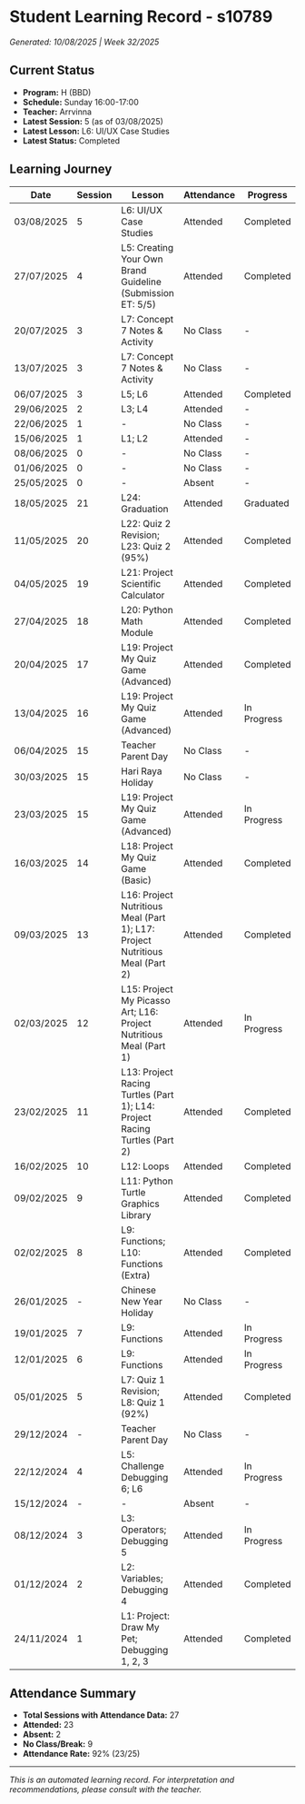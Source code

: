 # Student Learning Record - s10789
*Generated: 10/08/2025 | Week 32/2025*

## Current Status
- **Program:** H (BBD)
- **Schedule:** Sunday 16:00-17:00
- **Teacher:** Arrvinna
- **Latest Session:** 5 (as of 03/08/2025)
- **Latest Lesson:** L6: UI/UX Case Studies
- **Latest Status:** Completed

## Learning Journey
| Date | Session | Lesson | Attendance | Progress |
|------|---------|--------|------------|----------|
| 03/08/2025 | 5 | L6: UI/UX Case Studies | Attended | Completed |
| 27/07/2025 | 4 | L5: Creating Your Own Brand Guideline (Submission ET: 5/5) | Attended | Completed |
| 20/07/2025 | 3 | L7: Concept 7 Notes & Activity | No Class | - |
| 13/07/2025 | 3 | L7: Concept 7 Notes & Activity | No Class | - |
| 06/07/2025 | 3 | L5; L6 | Attended | Completed |
| 29/06/2025 | 2 | L3; L4 | Attended | - |
| 22/06/2025 | 1 | - | No Class | - |
| 15/06/2025 | 1 | L1; L2 | Attended | - |
| 08/06/2025 | 0 | - | No Class | - |
| 01/06/2025 | 0 | - | No Class | - |
| 25/05/2025 | 0 | - | Absent | - |
| 18/05/2025 | 21 | L24: Graduation | Attended | Graduated |
| 11/05/2025 | 20 | L22: Quiz 2 Revision; L23: Quiz 2 (95%) | Attended | Completed |
| 04/05/2025 | 19 | L21: Project Scientific Calculator | Attended | Completed |
| 27/04/2025 | 18 | L20: Python Math Module | Attended | Completed |
| 20/04/2025 | 17 | L19: Project My Quiz Game (Advanced) | Attended | Completed |
| 13/04/2025 | 16 | L19: Project My Quiz Game (Advanced) | Attended | In Progress |
| 06/04/2025 | 15 | Teacher Parent Day | No Class | - |
| 30/03/2025 | 15 | Hari Raya Holiday | No Class | - |
| 23/03/2025 | 15 | L19: Project My Quiz Game (Advanced) | Attended | In Progress |
| 16/03/2025 | 14 | L18: Project My Quiz Game (Basic) | Attended | Completed |
| 09/03/2025 | 13 | L16: Project Nutritious Meal (Part 1); L17: Project Nutritious Meal (Part 2) | Attended | Completed |
| 02/03/2025 | 12 | L15: Project My Picasso Art; L16: Project Nutritious Meal (Part 1) | Attended | In Progress |
| 23/02/2025 | 11 | L13: Project Racing Turtles (Part 1); L14: Project Racing Turtles (Part 2) | Attended | Completed |
| 16/02/2025 | 10 | L12: Loops | Attended | Completed |
| 09/02/2025 | 9 | L11: Python Turtle Graphics Library | Attended | Completed |
| 02/02/2025 | 8 | L9: Functions; L10: Functions (Extra) | Attended | Completed |
| 26/01/2025 | - | Chinese New Year Holiday | No Class | - |
| 19/01/2025 | 7 | L9: Functions | Attended | In Progress |
| 12/01/2025 | 6 | L9: Functions | Attended | In Progress |
| 05/01/2025 | 5 | L7: Quiz 1 Revision; L8: Quiz 1 (92%) | Attended | Completed |
| 29/12/2024 | - | Teacher Parent Day | No Class | - |
| 22/12/2024 | 4 | L5: Challenge Debugging 6; L6 | Attended | In Progress |
| 15/12/2024 | - | - | Absent | - |
| 08/12/2024 | 3 | L3: Operators; Debugging 5 | Attended | In Progress |
| 01/12/2024 | 2 | L2: Variables; Debugging 4 | Attended | Completed |
| 24/11/2024 | 1 | L1: Project: Draw My Pet; Debugging 1, 2, 3 | Attended | Completed |

## Attendance Summary
- **Total Sessions with Attendance Data:** 27
- **Attended:** 23
- **Absent:** 2
- **No Class/Break:** 9
- **Attendance Rate:** 92% (23/25)

---
*This is an automated learning record. For interpretation and recommendations, please consult with the teacher.*
